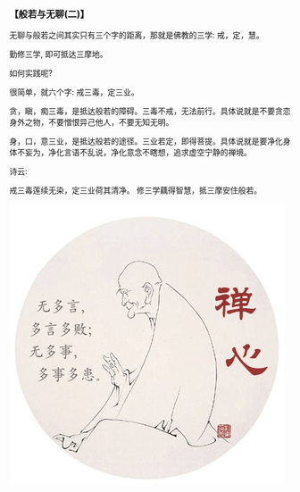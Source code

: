 ### 【般若与无聊(二)】

无聊与般若之间其实只有三个字的距离，那就是佛教的三学: 戒，定，慧。

勤修三学, 即可抵达三摩地。

如何实践呢?

很简单，就六个字: 戒三毒，定三业。

贪，瞋，痴三毒，是抵达般若的障碍。三毒不戒，无法前行。具体说就是不要贪恋身外之物，不要憎恨异己他人，不要无知无明。

身，口，意三业，是抵达般若的途径。三业若定，即得菩提。具体说就是要净化身体不妄为，净化言语不乱说，净化意念不瞎想，追求虚空宁静的禅境。 

诗云:

戒三毒莲续无染，定三业荷其清净。
修三学藕得智慧，抵三摩安住般若。

![](26.jpg)
